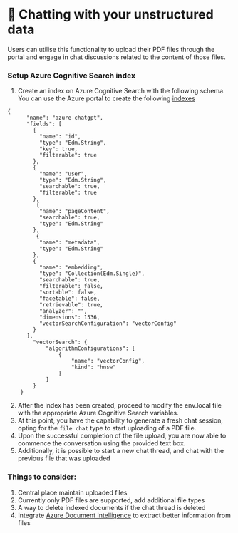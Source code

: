 # 📃 Chatting with your unstructured data

Users can utilise this functionality to upload their PDF files through the portal and engage in chat discussions related to the content of those files.

### Setup Azure Cognitive Search index

1. Create an index on Azure Cognitive Search with the following schema. You can use the Azure portal to create the following [indexes](https://learn.microsoft.com/en-us/azure/search/vector-search-how-to-create-index?tabs=portal-add-field%2Cpush)

```
{
      "name": "azure-chatgpt",
      "fields": [
        {
          "name": "id",
          "type": "Edm.String",
          "key": true,
          "filterable": true
        },
        {
          "name": "user",
          "type": "Edm.String",
          "searchable": true,
          "filterable": true
        },
         {
          "name": "pageContent",
          "searchable": true,
          "type": "Edm.String"
        },
         {
          "name": "metadata",
          "type": "Edm.String"
        },
        {
          "name": "embedding",
          "type": "Collection(Edm.Single)",
          "searchable": true,
          "filterable": false,
          "sortable": false,
          "facetable": false,
          "retrievable": true,
          "analyzer": "",
          "dimensions": 1536,
          "vectorSearchConfiguration": "vectorConfig"
        }
      ],
        "vectorSearch": {
            "algorithmConfigurations": [
                {
                    "name": "vectorConfig",
                    "kind": "hnsw"
                }
            ]
        }
    }
```

2. After the index has been created, proceed to modify the env.local file with the appropriate Azure Cognitive Search variables.
3. At this point, you have the capability to generate a fresh chat session, opting for the `file chat` type to start uploading of a PDF file.
4. Upon the successful completion of the file upload, you are now able to commence the conversation using the provided text box.
5. Additionally, it is possible to start a new chat thread, and chat with the previous file that was uploaded

### Things to consider:

1. Central place maintain uploaded files
2. Currently only PDF files are supported, add additional file types
3. A way to delete indexed documents if the chat thread is deleted
4. Integrate [Azure Document Intelligence](https://azure.microsoft.com/en-us/products/ai-services/ai-document-intelligence) to extract better information from files
